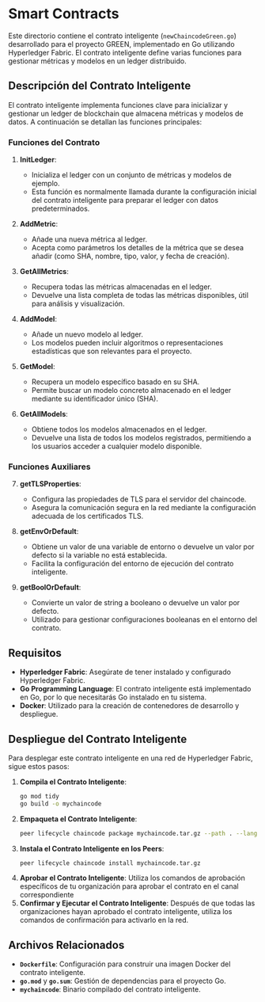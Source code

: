 # Smart Contracts

Este directorio contiene el contrato inteligente (`newChaincodeGreen.go`) desarrollado para el proyecto GREEN, implementado en Go utilizando Hyperledger Fabric. El contrato inteligente define varias funciones para gestionar métricas y modelos en un ledger distribuido.

## Descripción del Contrato Inteligente

El contrato inteligente implementa funciones clave para inicializar y gestionar un ledger de blockchain que almacena métricas y modelos de datos. A continuación se detallan las funciones principales:

### Funciones del Contrato

1. **InitLedger**: 
   - Inicializa el ledger con un conjunto de métricas y modelos de ejemplo.
   - Esta función es normalmente llamada durante la configuración inicial del contrato inteligente para preparar el ledger con datos predeterminados.

2. **AddMetric**: 
   - Añade una nueva métrica al ledger.
   - Acepta como parámetros los detalles de la métrica que se desea añadir (como SHA, nombre, tipo, valor, y fecha de creación).

3. **GetAllMetrics**: 
   - Recupera todas las métricas almacenadas en el ledger.
   - Devuelve una lista completa de todas las métricas disponibles, útil para análisis y visualización.

4. **AddModel**: 
   - Añade un nuevo modelo al ledger.
   - Los modelos pueden incluir algoritmos o representaciones estadísticas que son relevantes para el proyecto.

5. **GetModel**: 
   - Recupera un modelo específico basado en su SHA.
   - Permite buscar un modelo concreto almacenado en el ledger mediante su identificador único (SHA).

6. **GetAllModels**: 
   - Obtiene todos los modelos almacenados en el ledger.
   - Devuelve una lista de todos los modelos registrados, permitiendo a los usuarios acceder a cualquier modelo disponible.

### Funciones Auxiliares

7. **getTLSProperties**: 
   - Configura las propiedades de TLS para el servidor del chaincode.
   - Asegura la comunicación segura en la red mediante la configuración adecuada de los certificados TLS.

8. **getEnvOrDefault**: 
   - Obtiene un valor de una variable de entorno o devuelve un valor por defecto si la variable no está establecida.
   - Facilita la configuración del entorno de ejecución del contrato inteligente.

9. **getBoolOrDefault**: 
   - Convierte un valor de string a booleano o devuelve un valor por defecto.
   - Utilizado para gestionar configuraciones booleanas en el entorno del contrato.

## Requisitos

- **Hyperledger Fabric**: Asegúrate de tener instalado y configurado Hyperledger Fabric.
- **Go Programming Language**: El contrato inteligente está implementado en Go, por lo que necesitarás Go instalado en tu sistema.
- **Docker**: Utilizado para la creación de contenedores de desarrollo y despliegue.

## Despliegue del Contrato Inteligente

Para desplegar este contrato inteligente en una red de Hyperledger Fabric, sigue estos pasos:

1. **Compila el Contrato Inteligente**:
   ```bash
   go mod tidy
   go build -o mychaincode
   ```
2. **Empaqueta el Contrato Inteligente**:
   ```bash
   peer lifecycle chaincode package mychaincode.tar.gz --path . --lang golang --label mychaincode_v1
   ```
3. **Instala el Contrato Inteligente en los Peers**:
   ```bash
   peer lifecycle chaincode install mychaincode.tar.gz
   ```
4. **Aprobar el Contrato Inteligente**: Utiliza los comandos de aprobación específicos de tu organización para aprobar el contrato en el canal correspondiente
5. **Confirmar y Ejecutar el Contrato Inteligente**: Después de que todas las organizaciones hayan aprobado el contrato inteligente, utiliza los comandos de confirmación para activarlo en la red.

## Archivos Relacionados

- **`Dockerfile`**: Configuración para construir una imagen Docker del contrato inteligente.
- **`go.mod`** y **`go.sum`**: Gestión de dependencias para el proyecto Go.
- **`mychaincode`**: Binario compilado del contrato inteligente.

